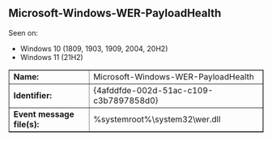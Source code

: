 ## Microsoft-Windows-WER-PayloadHealth

Seen on:
* Windows 10 (1809, 1903, 1909, 2004, 20H2)
* Windows 11 (21H2)

<table border="1" class="docutils">
  <tbody>
    <tr>
      <td><b>Name:</b></td>
      <td>Microsoft-Windows-WER-PayloadHealth</td>
    </tr>
    <tr>
      <td><b>Identifier:</b></td>
      <td>{4afddfde-002d-51ac-c109-c3b7897858d0}</td>
    </tr>
    <tr>
      <td><b>Event message file(s):</b></td>
      <td>%systemroot%\system32\wer.dll</td>
    </tr>
  </tbody>
</table>

&nbsp;

